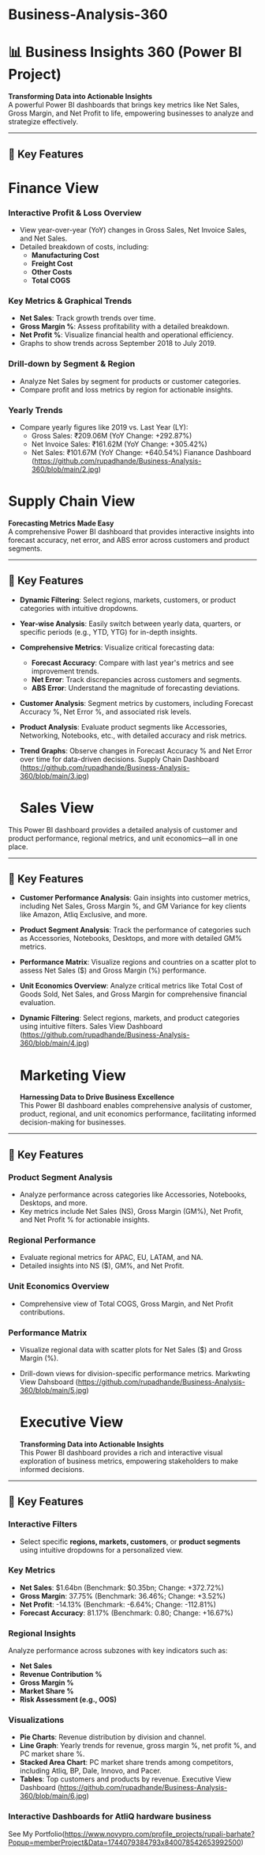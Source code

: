 # Business-Analysis-360
# 📊 Business Insights 360 (Power BI Project)

**Transforming Data into Actionable Insights**  
A powerful Power BI dashboards that brings key metrics like Net Sales, Gross Margin, and Net Profit to life, empowering businesses to analyze and strategize effectively.

---

## 🌟 Key Features
# Finance View
### Interactive Profit & Loss Overview
- View year-over-year (YoY) changes in Gross Sales, Net Invoice Sales, and Net Sales.
- Detailed breakdown of costs, including:
  - **Manufacturing Cost**
  - **Freight Cost**
  - **Other Costs**
  - **Total COGS**

### Key Metrics & Graphical Trends
- **Net Sales**: Track growth trends over time.
- **Gross Margin %**: Assess profitability with a detailed breakdown.
- **Net Profit %**: Visualize financial health and operational efficiency.
- Graphs to show trends across September 2018 to July 2019.

### Drill-down by Segment & Region
- Analyze Net Sales by segment for products or customer categories.
- Compare profit and loss metrics by region for actionable insights.

### Yearly Trends
- Compare yearly figures like 2019 vs. Last Year (LY):
  - Gross Sales: ₹209.06M (YoY Change: +292.87%)
  - Net Invoice Sales: ₹161.62M (YoY Change: +305.42%)
  - Net Sales: ₹101.67M (YoY Change: +640.54%)
    Fianance Dashboard
  (https://github.com/rupadhande/Business-Analysis-360/blob/main/2.jpg)
# Supply Chain View
**Forecasting Metrics Made Easy**  
A comprehensive Power BI dashboard that provides interactive insights into forecast accuracy, net error, and ABS error across customers and product segments.

---

## 🌟 Key Features

- **Dynamic Filtering**: Select regions, markets, customers, or product categories with intuitive dropdowns.
- **Year-wise Analysis**: Easily switch between yearly data, quarters, or specific periods (e.g., YTD, YTG) for in-depth insights.
- **Comprehensive Metrics**: Visualize critical forecasting data:
  - **Forecast Accuracy**: Compare with last year's metrics and see improvement trends.
  - **Net Error**: Track discrepancies across customers and segments.
  - **ABS Error**: Understand the magnitude of forecasting deviations.
- **Customer Analysis**: Segment metrics by customers, including Forecast Accuracy %, Net Error %, and associated risk levels.
- **Product Analysis**: Evaluate product segments like Accessories, Networking, Notebooks, etc., with detailed accuracy and risk metrics.
- **Trend Graphs**: Observe changes in Forecast Accuracy % and Net Error over time for data-driven decisions.
  Supply Chain Dashboard
  (https://github.com/rupadhande/Business-Analysis-360/blob/main/3.jpg)

  # Sales View

This Power BI dashboard provides a detailed analysis of customer and product performance, regional metrics, and unit economics—all in one place.

---

## 🌟 Key Features

- **Customer Performance Analysis**: Gain insights into customer metrics, including Net Sales, Gross Margin %, and GM Variance for key clients like Amazon, Atliq Exclusive, and more.
- **Product Segment Analysis**: Track the performance of categories such as Accessories, Notebooks, Desktops, and more with detailed GM% metrics.
- **Performance Matrix**: Visualize regions and countries on a scatter plot to assess Net Sales ($) and Gross Margin (%) performance.
- **Unit Economics Overview**: Analyze critical metrics like Total Cost of Goods Sold, Net Sales, and Gross Margin for comprehensive financial evaluation.
- **Dynamic Filtering**: Select regions, markets, and product categories using intuitive filters.
Sales View Dashboard
(https://github.com/rupadhande/Business-Analysis-360/blob/main/4.jpg)

  # Marketing View
  **Harnessing Data to Drive Business Excellence**  
This Power BI dashboard enables comprehensive analysis of customer, product, regional, and unit economics performance, facilitating informed decision-making for businesses.

---

## 🌟 Key Features

### Product Segment Analysis
- Analyze performance across categories like Accessories, Notebooks, Desktops, and more.
- Key metrics include Net Sales (NS), Gross Margin (GM%), Net Profit, and Net Profit % for actionable insights.

### Regional Performance
- Evaluate regional metrics for APAC, EU, LATAM, and NA.
- Detailed insights into NS ($), GM%, and Net Profit.

### Unit Economics Overview
- Comprehensive view of Total COGS, Gross Margin, and Net Profit contributions.

### Performance Matrix
- Visualize regional data with scatter plots for Net Sales ($) and Gross Margin (%).
- Drill-down views for division-specific performance metrics.
  Markwting View Dahsboard
  (https://github.com/rupadhande/Business-Analysis-360/blob/main/5.jpg)

  # Executive View
  **Transforming Data into Actionable Insights**  
This Power BI dashboard provides a rich and interactive visual exploration of business metrics, empowering stakeholders to make informed decisions.

---

## 🌟 Key Features

### Interactive Filters
- Select specific **regions, markets, customers**, or **product segments** using intuitive dropdowns for a personalized view.

### Key Metrics
- **Net Sales**: $1.64bn (Benchmark: $0.35bn; Change: +372.72%)
- **Gross Margin**: 37.75% (Benchmark: 36.46%; Change: +3.52%)
- **Net Profit**: -14.13% (Benchmark: -6.64%; Change: -112.81%)
- **Forecast Accuracy**: 81.17% (Benchmark: 0.80; Change: +16.67%)

### Regional Insights
Analyze performance across subzones with key indicators such as:
- **Net Sales**
- **Revenue Contribution %**
- **Gross Margin %**
- **Market Share %**
- **Risk Assessment (e.g., OOS)**

### Visualizations
- **Pie Charts**: Revenue distribution by division and channel.
- **Line Graph**: Yearly trends for revenue, gross margin %, net profit %, and PC market share %.
- **Stacked Area Chart**: PC market share trends among competitors, including Atliq, BP, Dale, Innovo, and Pacer.
- **Tables**: Top customers and products by revenue.
  Executive View Dashboard
  (https://github.com/rupadhande/Business-Analysis-360/blob/main/6.jpg)

### Interactive Dashboards for AtliQ hardware business
See My Portfolio(https://www.novypro.com/profile_projects/rupali-barhate?Popup=memberProject&Data=1744079384793x840078542653992500)


